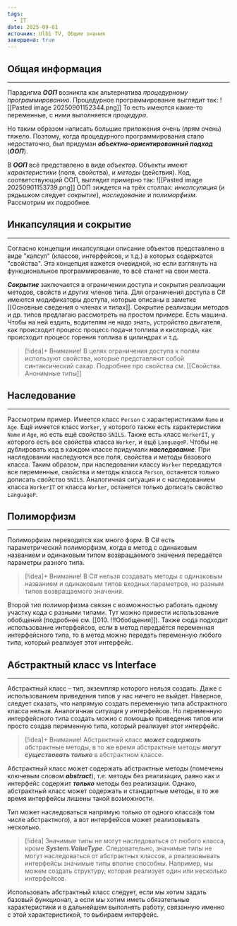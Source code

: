 ```yaml
---
tags:
  - IT
date: 2025-09-01
источник: Ulbi TV, Общие знания
завершена: true
---
```

## Общая информация
---

Парадигма ***ООП*** возникла как альтернатива *процедурному программированию*. Процедурное программирование выглядит так:
![[Pasted image 20250901152344.png]]
То есть имеются какие-то переменные, с ними выполняется *процедура*. 

Но таким образом написать большие приложения очень (прям очень) тяжело. Поэтому, когда процедурного программирования стало недостаточно, был придуман ***объектно-ориентированный подход*** (***ООП***).

В ***ООП*** всё представлено в виде *объектов*. Объекты имеют *характеристики* (поля, свойства), и *методы* (действия). Код, соответствующий ООП, выглядит примерно так:
![[Pasted image 20250901153739.png]]
ООП зиждется на трёх столпах: *инкапсуляция* (и рядышком следует *сокрытие*), *наследование* и *полиморфизм*.  Рассмотрим их подробнее.
## Инкапсуляция и сокрытие 
---
Согласно концепции инкапсуляции описание объектов представлено в виде "капсул" (классов, интерфейсов, и т.д.) в которых содержатся "свойства". Эта концепция кажется очевидной, но если взглянуть на функциональное программирование, то всё станет на свои места. 

***Сокрытие*** заключается в ограничении доступа и сокрытия реализации методов, свойств и других членов типа. Для ограничения доступа в C# имеются модификаторы доступа, которые описаны в заметке [[Основные сведения о членах и типах]]. Сокрытие реализации методов и др. типов предлагаю рассмотреть на простом примере.
Есть машина. Чтобы на ней ездить, водителям не надо знать, устройство двигателя, как происходит процесс процесс подачи топлива и кислорода, как происходит процесс горения топлива в цилиндрах и т.д.

>[!idea]+ Внимание!
>В целях ограничения доступа к полям используют свойства, которые представляют собой синтаксический сахар. Подробнее про свойства см. [[Свойства. Анонимные типы]]


## Наследование
---
Рассмотрим пример. Имеется класс `Person` с характеристиками `Name` и `Age`. Ещё имеется класс `Worker`, у которого также есть характеристики `Name` и `Age`, но есть ещё свойство `SNILS`. Также есть класс `WorkerIT`, у которого есть все свойства класса `Worker`, и ещё `LanguageP`. Чтобы не дублировать код в каждом классе придумали ***наследование***. При наследовании наследуются все поля, свойства и методы базового класса. Таким образом, при наследовании классу `Worker` передадутся все переменные, свойства и методы класса `Person`, останется только дописать свойство `SNILS`. Аналогичная ситуация и с наследованием класса `WorkerIT` от класса `Worker`, останется только дописать свойство `LanguageP`.
## Полиморфизм
---
Полиморфизм переводится как много форм. 
В C# есть параметрический полиморфизм, когда в метод с одинаковым названием и одинаковым типом возвращаемого значения передаётся параметры разного типа.

>[!idea]+ Внимание!
>В C# нельзя создавать методы с одинаковым названием и одинаковым типов входных параметров, но разным типов возвращаемого значения.

Второй тип полиморфизма связан с возможностью работать одному участку кода с разными типами. Тут можно привести использование обобщений (подробнее см. [[010. !!!Обобщения]]). Также сюда подходит использование интерфейсов, если в метод передаётся переменная интерфейсного типа, то в метод можно передать переменную любого типа, который реализует этот интерфейс.

## Абстрактный класс vs Interface
---
Абстрактный класс – тип, экземпляр которого нельзя создать. Даже с использованием приведения типов у нас ничего не выйдет. Наверное, следует сказать, что напрямую создать переменную типа абстрактного класса нельзя. Аналогичная ситуация у интерфейсов. Но переменную интерфейсного типа создать можно с помощью приведения типов или просто создав переменную типа, который реализует этот интерфейс.

>[!idea]+ Внимание!
>Абстрактный класс ***может содержать*** абстрактные методы, в то же время абстрактные методы ***могут существовать только*** в абстрактном классе.

Абстрактный класс может содержать абстрактные методы (помечены ключевым словом ***abstract***), т.е. методы без реализации, равно как и интерфейс содержит ***только*** методы без реализации. Однако, абстрактный класс может содержать и стандартные методы, в то же время интерфейсы лишены такой возможности.

Тип может наследоваться напрямую только от одного класса(в том числе абстрактного), а вот интерфейсов может реализовывать несколько.

>[!idea]
>Значимые типы не могут наследоваться от любого класса, кроме ***System.ValueType***. Следовательно, значимые типы не могут наследоваться от абстрактных классов, а реализовывать интерфейсы значимые типы вполне способны. Например, мы можем создать структуру, которая реализует один или несколько интерфейсов.

Использовать абстрактный класс следует, если мы хотим задать базовый функционал, а если мы хотим иметь обязательные характеристики и в дальнейшем выполнять работу, связанную именно с этой характеристикой, то выбираем интерфейс.




